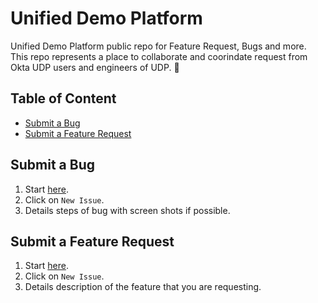 # Unified Demo Platform 
Unified Demo Platform public repo for Feature Request, Bugs and more. This repo represents a place to collaborate and coorindate request from Okta UDP users and engineers of UDP. :tada:

## Table of Content

* [Submit a Bug](#submit-a-bug)
* [Submit a Feature Request](#submit-a-feature-request)

## Submit a Bug

1. Start [here](https://github.com/udplabs/udp/issues).
2. Click on `New Issue`.
3. Details steps of bug with screen shots if possible.

## Submit a Feature Request

1. Start [here](https://github.com/udplabs/udp/issues).
2. Click on `New Issue`.
2. Details description of the feature that you are requesting.

